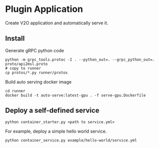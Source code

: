 # Plugin Application
Create V2O application and automatically serve it.

## Install

Generate gRPC python code
```shell script
python -m grpc_tools.protoc -I . --python_out=. --grpc_python_out=. proto/api2msl.proto
# copy to runner
cp protos/*.py runner/protos
```

Build auto serving docker image
```shell script
cd runner
docker build -t auto-serve:latest-gpu . -f serve-gpu.Dockerfile
```

## Deploy a self-defined service
```shell script
python container_starter.py <path to service.yml>
```

For example, deploy a simple hello world service.
```shell script
python container_service.py example/hello-world/service.yml
```

